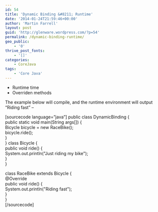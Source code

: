 ```yaml
---
id: 54
title: 'Dynamic Binding &#8211; Runtime'
date: '2014-01-24T21:59:46+00:00'
author: 'Martin Farrell'
layout: post
guid: 'http://glenware.wordpress.com/?p=54'
permalink: /dynamic-binding-runtime/
geo_public:
    - '0'
thrive_post_fonts:
    - '[]'
categories:
    - CoreJava
tags:
    - 'Core Java'
---
```


- Runtime time
- Overriden methods

The example below will compile, and the runtime environment will output “Riding fast” –

\[sourcecode language=”java”\] public class DynamicBinding {  
 public static void main(String args\[\]) {  
 Bicycle bicycle = new RaceBike();  
 bicycle.ride();  
 }  
} class Bicycle {  
 public void ride() {  
 System.out.println("Just riding my bike");  
 }  
}

class RaceBike extends Bicycle {  
 @Override  
 public void ride() {  
 System.out.println("Riding fast");  
 }  
}  
\[/sourcecode\]